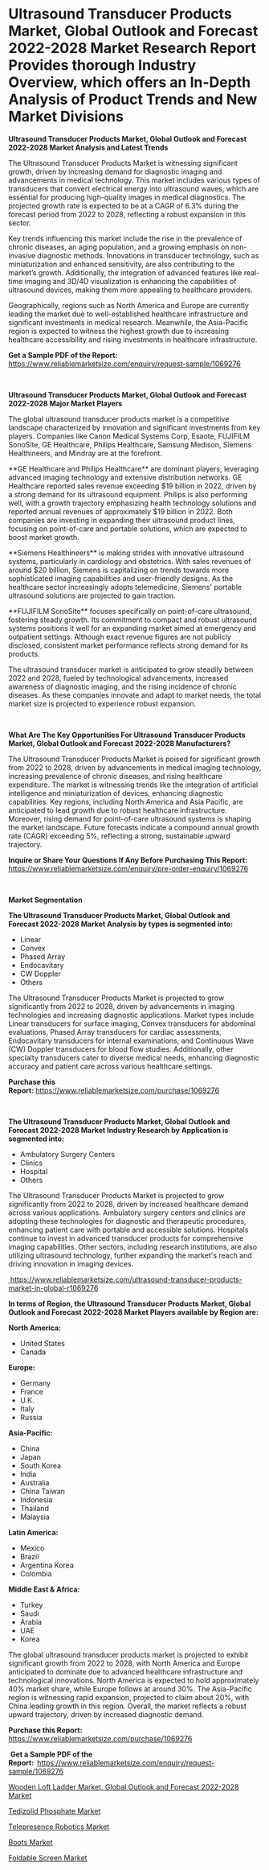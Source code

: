 <p><h1>Ultrasound Transducer Products Market, Global Outlook and Forecast 2022-2028 Market Research Report Provides thorough Industry Overview, which offers an In-Depth Analysis of Product Trends and New Market Divisions</h1></p><p><strong>Ultrasound Transducer Products Market, Global Outlook and Forecast 2022-2028 Market Analysis and Latest Trends</strong></p>
<p><p>The Ultrasound Transducer Products Market is witnessing significant growth, driven by increasing demand for diagnostic imaging and advancements in medical technology. This market includes various types of transducers that convert electrical energy into ultrasound waves, which are essential for producing high-quality images in medical diagnostics. The projected growth rate is expected to be at a CAGR of 6.3% during the forecast period from 2022 to 2028, reflecting a robust expansion in this sector.</p><p>Key trends influencing this market include the rise in the prevalence of chronic diseases, an aging population, and a growing emphasis on non-invasive diagnostic methods. Innovations in transducer technology, such as miniaturization and enhanced sensitivity, are also contributing to the market’s growth. Additionally, the integration of advanced features like real-time imaging and 3D/4D visualization is enhancing the capabilities of ultrasound devices, making them more appealing to healthcare providers.</p><p>Geographically, regions such as North America and Europe are currently leading the market due to well-established healthcare infrastructure and significant investments in medical research. Meanwhile, the Asia-Pacific region is expected to witness the highest growth due to increasing healthcare accessibility and rising investments in healthcare infrastructure.</p></p>
<p><strong>Get a Sample PDF of the Report:&nbsp;</strong> <a href="https://www.reliablemarketsize.com/enquiry/request-sample/1069276">https://www.reliablemarketsize.com/enquiry/request-sample/1069276</a></p>
<p>&nbsp;</p>
<p><strong>Ultrasound Transducer Products Market, Global Outlook and Forecast 2022-2028 Major Market Players</strong></p>
<p><p>The global ultrasound transducer products market is a competitive landscape characterized by innovation and significant investments from key players. Companies like Canon Medical Systems Corp, Esaote, FUJIFILM SonoSite, GE Healthcare, Philips Healthcare, Samsung Medison, Siemens Healthineers, and Mindray are at the forefront.</p><p>**GE Healthcare and Philips Healthcare** are dominant players, leveraging advanced imaging technology and extensive distribution networks. GE Healthcare reported sales revenue exceeding $19 billion in 2022, driven by a strong demand for its ultrasound equipment. Philips is also performing well, with a growth trajectory emphasizing health technology solutions and reported annual revenues of approximately $19 billion in 2022. Both companies are investing in expanding their ultrasound product lines, focusing on point-of-care and portable solutions, which are expected to boost market growth.</p><p>**Siemens Healthineers** is making strides with innovative ultrasound systems, particularly in cardiology and obstetrics. With sales revenues of around $20 billion, Siemens is capitalizing on trends towards more sophisticated imaging capabilities and user-friendly designs. As the healthcare sector increasingly adopts telemedicine, Siemens' portable ultrasound solutions are projected to gain traction.</p><p>**FUJIFILM SonoSite** focuses specifically on point-of-care ultrasound, fostering steady growth. Its commitment to compact and robust ultrasound systems positions it well for an expanding market aimed at emergency and outpatient settings. Although exact revenue figures are not publicly disclosed, consistent market performance reflects strong demand for its products.</p><p>The ultrasound transducer market is anticipated to grow steadily between 2022 and 2028, fueled by technological advancements, increased awareness of diagnostic imaging, and the rising incidence of chronic diseases. As these companies innovate and adapt to market needs, the total market size is projected to experience robust expansion.</p></p>
<p>&nbsp;</p>
<p><strong>What Are The Key Opportunities For Ultrasound Transducer Products Market, Global Outlook and Forecast 2022-2028 Manufacturers?</strong></p>
<p><p>The Ultrasound Transducer Products Market is poised for significant growth from 2022 to 2028, driven by advancements in medical imaging technology, increasing prevalence of chronic diseases, and rising healthcare expenditure. The market is witnessing trends like the integration of artificial intelligence and miniaturization of devices, enhancing diagnostic capabilities. Key regions, including North America and Asia Pacific, are anticipated to lead growth due to robust healthcare infrastructure. Moreover, rising demand for point-of-care ultrasound systems is shaping the market landscape. Future forecasts indicate a compound annual growth rate (CAGR) exceeding 5%, reflecting a strong, sustainable upward trajectory.</p></p>
<p><strong>Inquire or Share Your Questions If Any Before Purchasing This Report:</strong> <a href="https://www.reliablemarketsize.com/enquiry/pre-order-enquiry/1069276">https://www.reliablemarketsize.com/enquiry/pre-order-enquiry/1069276</a></p>
<p>&nbsp;</p>
<p><strong>Market Segmentation</strong></p>
<p><strong>The Ultrasound Transducer Products Market, Global Outlook and Forecast 2022-2028 Market Analysis by types is segmented into:</strong></p>
<p><ul><li>Linear</li><li>Convex</li><li>Phased Array</li><li>Endocavitary</li><li>CW Doppler</li><li>Others</li></ul></p>
<p><p>The Ultrasound Transducer Products Market is projected to grow significantly from 2022 to 2028, driven by advancements in imaging technologies and increasing diagnostic applications. Market types include Linear transducers for surface imaging, Convex transducers for abdominal evaluations, Phased Array transducers for cardiac assessments, Endocavitary transducers for internal examinations, and Continuous Wave (CW) Doppler transducers for blood flow studies. Additionally, other specialty transducers cater to diverse medical needs, enhancing diagnostic accuracy and patient care across various healthcare settings.</p></p>
<p><strong>Purchase this Report:&nbsp;</strong><a href="https://www.reliablemarketsize.com/purchase/1069276">https://www.reliablemarketsize.com/purchase/1069276</a></p>
<p>&nbsp;</p>
<p><strong>The Ultrasound Transducer Products Market, Global Outlook and Forecast 2022-2028 Market Industry Research by Application is segmented into:</strong></p>
<p><ul><li>Ambulatory Surgery Centers</li><li>Clinics</li><li>Hospital</li><li>Others</li></ul></p>
<p><p>The Ultrasound Transducer Products Market is projected to grow significantly from 2022 to 2028, driven by increased healthcare demand across various applications. Ambulatory surgery centers and clinics are adopting these technologies for diagnostic and therapeutic procedures, enhancing patient care with portable and accessible solutions. Hospitals continue to invest in advanced transducer products for comprehensive imaging capabilities. Other sectors, including research institutions, are also utilizing ultrasound technology, further expanding the market's reach and driving innovation in imaging devices.</p></p>
<p><a href="https://www.reliablemarketsize.com/ultrasound-transducer-products-market-in-global-r1069276">&nbsp;https://www.reliablemarketsize.com/ultrasound-transducer-products-market-in-global-r1069276</a></p>
<p><strong>In terms of Region, the Ultrasound Transducer Products Market, Global Outlook and Forecast 2022-2028 Market Players available by Region are:</strong></p>
<p>
    <p> <strong> North America: </strong>
        <ul>
            <li>United States</li>
            <li>Canada</li>
        </ul>
        </p> 
    <p> <strong> Europe: </strong>
        <ul>
            <li>Germany</li>
            <li>France</li>
            <li>U.K.</li>
            <li>Italy</li>
            <li>Russia</li>
        </ul>
        </p> 
    <p> <strong> Asia-Pacific: </strong>
        <ul>
            <li>China</li>
            <li>Japan</li>
            <li>South Korea</li>
            <li>India</li>
            <li>Australia</li>
            <li>China Taiwan</li>
            <li>Indonesia</li>
            <li>Thailand</li>
            <li>Malaysia</li>
        </ul>
        </p> 
    <p> <strong> Latin America: </strong>
        <ul>
            <li>Mexico</li>
            <li>Brazil</li>
            <li>Argentina Korea</li>
            <li>Colombia</li>
        </ul>
        </p> 
    <p> <strong> Middle East & Africa: </strong>
        <ul>
            <li>Turkey</li>
            <li>Saudi</li>
            <li>Arabia</li>
            <li>UAE</li>
            <li>Korea</li>
        </ul>
    </p>
    </p>
<p><p>The global ultrasound transducer products market is projected to exhibit significant growth from 2022 to 2028, with North America and Europe anticipated to dominate due to advanced healthcare infrastructure and technological innovations. North America is expected to hold approximately 40% market share, while Europe follows at around 30%. The Asia-Pacific region is witnessing rapid expansion, projected to claim about 20%, with China leading growth in this region. Overall, the market reflects a robust upward trajectory, driven by increased diagnostic demand.</p></p>
<p><strong>Purchase this Report: </strong><a href="https://www.reliablemarketsize.com/purchase/1069276">https://www.reliablemarketsize.com/purchase/1069276</a></p>
<p>&nbsp;<strong>Get a Sample PDF of the Report:&nbsp;&nbsp;</strong><a href="https://www.reliablemarketsize.com/enquiry/request-sample/1069276">https://www.reliablemarketsize.com/enquiry/request-sample/1069276</a></p>
<p><strong></strong></p>
<p><p><a href="https://github.com/vimar16th/Market-Research-Report-List-6/blob/main/wooden-loft-ladder-market-global-outlook-and-forecast-2022-2028-market.md">Wooden Loft Ladder Market, Global Outlook and Forecast 2022-2028 Market</a></p><p><a href="https://issuu.com/reportprime-2/docs/tedizolid-phosphate-market-size-203_ad29bbd1b93edf">Tedizolid Phosphate Market</a></p><p><a href="https://www.linkedin.com/pulse/telepresence-robotics-market-forecasts-trends-impact-analysis-k1ihf?trackingId=GwhtYqGkR4qK7fazz%2Bo5eQ%3D%3D">Telepresence Robotics Market</a></p><p><a href="https://medium.com/@shjdk3536/this-boots-market-research-report-evaluates-the-key-market-trends-drivers-and-affecting-factors-e329d66014c4">Boots Market</a></p><p><a href="https://medium.com/@alaynarohan2014/the-foldable-screen-market-decisions-are-mostly-driven-by-resource-optimization-and-97919ae33bc5">Foldable Screen Market</a></p></p>